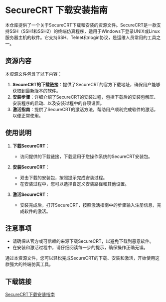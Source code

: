 # SecureCRT 下载安装指南

本仓库提供了一个关于SecureCRT下载和安装的资源文件。SecureCRT是一款支持SSH（SSH1和SSH2）的终端仿真程序，适用于Windows下登录UNIX或Linux服务器主机的软件。它支持SSH、Telnet和rlogin协议，是运维人员常用的工具之一。

## 资源内容

本资源文件包含了以下内容：

1. **SecureCRT的下载链接**：提供了SecureCRT的官方下载地址，确保用户能够获取到最新版本的软件。
2. **安装步骤**：详细介绍了SecureCRT的安装过程，包括下载后的安装包解压、安装程序的启动、以及安装过程中的各项设置。
3. **激活指南**：提供了SecureCRT的激活方法，帮助用户顺利完成软件的激活，以便正常使用。

## 使用说明

1. **下载SecureCRT**：
   - 访问提供的下载链接，下载适用于您操作系统的SecureCRT安装包。

2. **安装SecureCRT**：
   - 双击下载的安装包，按照提示完成安装过程。
   - 在安装过程中，您可以选择自定义安装路径和其他设置。

3. **激活SecureCRT**：
   - 安装完成后，打开SecureCRT，按照激活指南中的步骤输入注册信息，完成软件的激活。

## 注意事项

- 请确保从官方或可信赖的来源下载SecureCRT，以避免下载到恶意软件。
- 在安装和激活过程中，请仔细阅读每一步的提示，确保操作正确无误。

通过本资源文件，您可以轻松完成SecureCRT的下载、安装和激活，开始使用这款强大的终端仿真工具。

## 下载链接

[SecureCRT下载安装指南](https://pan.quark.cn/s/ffc1554e652d)